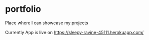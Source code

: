 # portfolio
Place where I can showcase my projects

Currently App is live on 
https://sleepy-ravine-45111.herokuapp.com/

